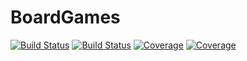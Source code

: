 # BoardGames

[![Build Status](https://travis-ci.com/antcap96/BoardGames.jl.svg?branch=master)](https://travis-ci.com/antcap96/BoardGames.jl)
[![Build Status](https://ci.appveyor.com/api/projects/status/github/antcap96/BoardGames.jl?svg=true)](https://ci.appveyor.com/project/antcap96/BoardGames-jl)
[![Coverage](https://codecov.io/gh/antcap96/BoardGames.jl/branch/master/graph/badge.svg)](https://codecov.io/gh/antcap96/BoardGames.jl)
[![Coverage](https://coveralls.io/repos/github/antcap96/BoardGames.jl/badge.svg?branch=master)](https://coveralls.io/github/antcap96/BoardGames.jl?branch=master)
